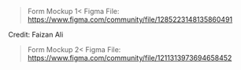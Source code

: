 >Form Mockup 1<
Figma File:
https://www.figma.com/community/file/1285223148135860491

Credit: Faizan Ali


>Form Mockup 2<
Figma File:
https://www.figma.com/community/file/1211313973694658452

